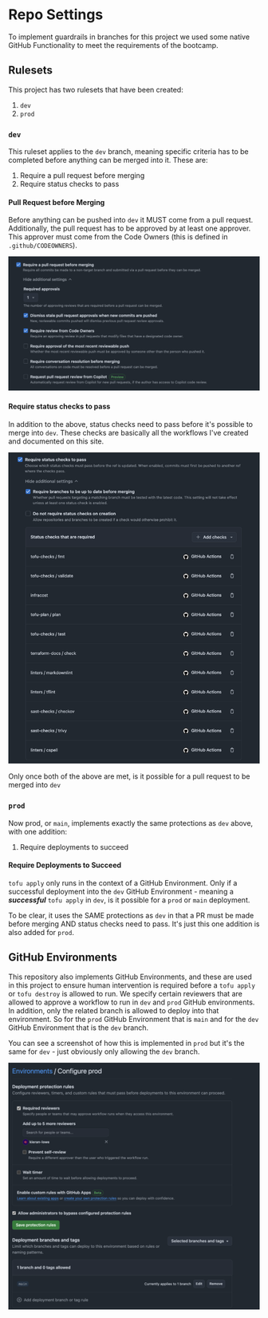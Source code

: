 # Repo Settings

To implement guardrails in branches for this project we used some native GitHub Functionality to meet the requirements of the bootcamp.

## Rulesets

This project has two rulesets that have been created:

1. `dev`
2. `prod`

### `dev`

This ruleset applies to the `dev` branch, meaning specific criteria has to be completed before anything can be merged into it. These are:

1. Require a pull request before merging
2. Require status checks to pass

#### Pull Request before Merging

Before anything can be pushed into `dev` it MUST come from a pull request. Additionally, the pull request has to be approved by at least one approver. This approver must come from the Code Owners (this is defined in `.github/CODEOWNERS`).

![Picture showing PR before merge configuration](../assets/pr_before_merge.png)

#### Require status checks to pass

In addition to the above, status checks need to pass before it's possible to merge into `dev`. These checks are basically all the workflows I've created and documented on this site.

![Picture showing status checks](../assets/status_checks.png)

Only once both of the above are met, is it possible for a pull request to be merged into `dev`

### `prod`

Now prod, or `main`, implements exactly the same protections as `dev` above, with one addition:

1. Require deployments to succeed

#### Require Deployments to Succeed

`tofu apply` only runs in the context of a GitHub Environment. Only if a successful deployment into the `dev` GitHub Environment - meaning a ***successful*** `tofu apply` in `dev`, is it possible for a `prod` or `main` deployment.

To be clear, it uses the SAME protections as `dev` in that a PR must be made before merging AND status checks need to pass. It's just this one addition is also added for `prod`.

## GitHub Environments

This repository also implements GitHub Environments, and these are used in this project to ensure human intervention is required before a `tofu apply` or `tofu destroy` is allowed to run. We specify certain reviewers that are allowed to approve a workflow to run in `dev` and `prod` GitHub environments. In addition, only the related branch is allowed to deploy into that environment. So for the `prod` GitHub Environment that is `main` and for the `dev` GitHub Environment that is the `dev` branch.

You can see a screenshot of how this is implemented in `prod` but it's the same for `dev` - just obviously only allowing the `dev` branch.

![GitHub Env Settings](../assets/env_protections.png)
